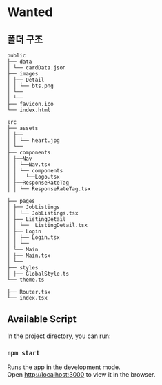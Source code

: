 # Wanted

## 폴더 구조

```
public
├── data
│ └── cardData.json
├── images
│ ├── Detail
│ │ └── bts.png
│ └──
│ └──
├── favicon.ico
└── index.html

src
├── assets
│ ├──
│ │ └── heart.jpg
│ └──
├── components
│ ├──Nav
│ │ └──Nav.tsx
│ │ └── components
│ │   └──Logo.tsx
│ ├──ResponseRateTag
│ │ └── ResponseRateTag.tsx

├── pages
│ ├── JobListings
│ │ └── JobListings.tsx
│ ├── ListingDetail
│ │ └──  ListingDetail.tsx
│ ├── Login
│ │ ├── Login.tsx
│ │ └──
│ └── Main
│ ├── Main.tsx
│ └──
├── styles
│ ├── GlobalStyle.ts
└── theme.ts

├── Router.tsx
└── index.tsx
```

## Available Script

In the project directory, you can run:

### `npm start`

Runs the app in the development mode.\
Open [http://localhost:3000](http://localhost:3000) to view it in the browser.
